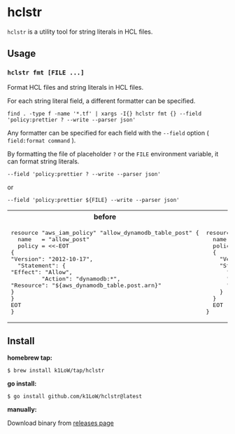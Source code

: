# hclstr

`hclstr` is a utility tool for string literals in HCL files.

## Usage

### `hclstr fmt [FILE ...]`

Format HCL files and string literals in HCL files.

For each string literal field, a different formatter can be specified.

```console
find . -type f -name '*.tf' | xargs -I{} hclstr fmt {} --field 'policy:prettier ? --write --parser json'
```

Any formatter can be specified for each field with the `--field` option ( `field:format command` ).

By formatting the file of placeholder `?` or the `FILE` environment variable, it can format string literals.


```console
--field 'policy:prettier ? --write --parser json'
```

or

```console
--field 'policy:prettier ${FILE} --write --parser json'
```

<table>
  <tr>
    <th>before</th><th>after</th>
  </tr>
  <tr>
    <td>
<pre>
resource "aws_iam_policy" "allow_dynamodb_table_post" {
  name   = "allow_post"
  policy = <<-EOT
{
"Version": "2012-10-17",
  "Statement": {
"Effect": "Allow",
         "Action": "dynamodb:*",
"Resource": "${aws_dynamodb_table.post.arn}"
}
}
EOT
}
</pre>
    </td>
    <td>
<pre>
resource "aws_iam_policy" "allow_dynamodb_table_post" {
  name   = "allow_post"
  policy = <<-EOT
  {
    "Version": "2012-10-17",
    "Statement": {
      "Effect": "Allow",
      "Action": "dynamodb:*",
      "Resource": "${aws_dynamodb_table.post.arn}"
    }
  }
  EOT
}
</pre>
    </td>
  </tr>
<table>


## Install

**homebrew tap:**

```console
$ brew install k1LoW/tap/hclstr
```

**go install:**

```console
$ go install github.com/k1LoW/hclstr@latest
```

**manually:**

Download binary from [releases page](https://github.com/k1LoW/hclstr/releases)
